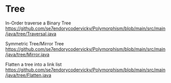 # Tree

In-Order traverse a Binary Tree
https://github.com/se7endorycodervicky/Polymorphism/blob/main/src/main/java/tree/Traversal.java

Symmetric Tree/Mirror Tree
https://github.com/se7endorycodervicky/Polymorphism/blob/main/src/main/java/tree/Mirror.java

Flatten a tree into a link list
https://github.com/se7endorycodervicky/Polymorphism/blob/main/src/main/java/tree/Flatten.java